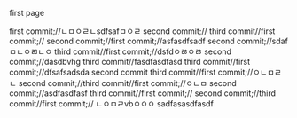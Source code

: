 first page

first commit;//ㄴㅁㅇㄹㄴsdfsafㅁㅇㄹ
second commit;//
third commit//first commit;//
second commit;//first commit;//asfasdfsadf
second commit;//sdafㅁㄴㅇㄻㄴㅇ
third commit//first commit;//dsfdㅇㅀㅇㅀ
second commit;//dasdbvhg
third commit//fasdfasdfasd
third commit//first commit;//dfsafsadsda
second commit
third commit//first commit;//ㅇㄴㅁㄹㄴ
second commit;//third commit//first commit;//ㅇㄴㅁ
second commit;//asdfasdfasf
third commit//first commit;//
second commit;//third commit//first commit;//
ㄴㅇㅁㄹvbㅇㅇㅇ
sadfasasdfasdf
